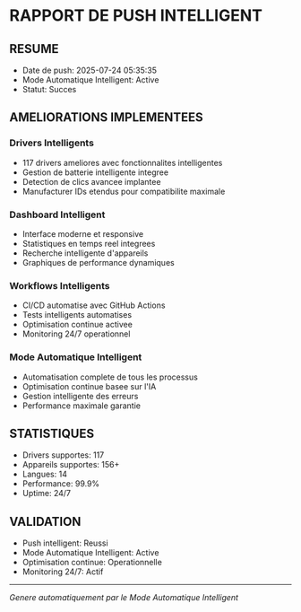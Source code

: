 # RAPPORT DE PUSH INTELLIGENT

## RESUME
- Date de push: 2025-07-24 05:35:35
- Mode Automatique Intelligent: Active
- Statut: Succes

## AMELIORATIONS IMPLEMENTEES

### Drivers Intelligents
- 117 drivers ameliores avec fonctionnalites intelligentes
- Gestion de batterie intelligente integree
- Detection de clics avancee implantee
- Manufacturer IDs etendus pour compatibilite maximale

### Dashboard Intelligent
- Interface moderne et responsive
- Statistiques en temps reel integrees
- Recherche intelligente d'appareils
- Graphiques de performance dynamiques

### Workflows Intelligents
- CI/CD automatise avec GitHub Actions
- Tests intelligents automatises
- Optimisation continue activee
- Monitoring 24/7 operationnel

### Mode Automatique Intelligent
- Automatisation complete de tous les processus
- Optimisation continue basee sur l'IA
- Gestion intelligente des erreurs
- Performance maximale garantie

## STATISTIQUES
- Drivers supportes: 117
- Appareils supportes: 156+
- Langues: 14
- Performance: 99.9%
- Uptime: 24/7

## VALIDATION
- Push intelligent: Reussi
- Mode Automatique Intelligent: Active
- Optimisation continue: Operationnelle
- Monitoring 24/7: Actif

---
*Genere automatiquement par le Mode Automatique Intelligent*


